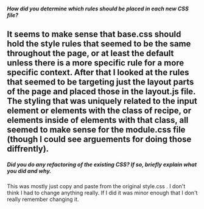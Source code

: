 ##### How did you determine which rules should be placed in each new CSS file?

It seems to make sense that base.css should hold the style rules that seemed to be the same throughout the page, or at least the default unless there is a more specific rule for a more specific context. After that I looked at the rules that seemed to be targeting just the layout parts of the page and placed those in the layout.js file. The styling that was uniquely related to the input element or elements with the class of recipe, or elements inside of elements with that class, all seemed to make sense for the module.css file (though I could see arguements for doing those diffrently). 
---

##### Did you do any refactoring of the existing CSS? If so, briefly explain what you did and why.

This was mostly just copy and paste from the original style.css . I don't think I had to change anything really. If I did it was minor enough that I don't really remember changing it. 